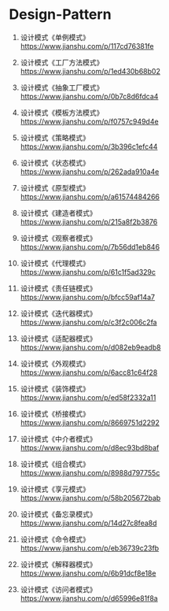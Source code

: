 # Design-Pattern

1. 设计模式《单例模式》  
https://www.jianshu.com/p/117cd76381fe   

1. 设计模式《工厂方法模式》   
https://www.jianshu.com/p/1ed430b68b02  

1. 设计模式《抽象工厂模式》  
https://www.jianshu.com/p/0b7c8d6fdca4  

1. 设计模式《模板方法模式》  
https://www.jianshu.com/p/f0757c949d4e  

1. 设计模式《策略模式》  
https://www.jianshu.com/p/3b396c1efc44  

1. 设计模式《状态模式》  
https://www.jianshu.com/p/262ada910a4e  

1. 设计模式《原型模式》  
https://www.jianshu.com/p/a61574484266  

1. 设计模式《建造者模式》  
https://www.jianshu.com/p/215a8f2b3876  

1. 设计模式《观察者模式》  
https://www.jianshu.com/p/7b56dd1eb846  

1. 设计模式《代理模式》  
https://www.jianshu.com/p/61c1f5ad329c  

1. 设计模式《责任链模式》  
https://www.jianshu.com/p/bfcc59af14a7

1. 设计模式《迭代器模式》  
https://www.jianshu.com/p/c3f2c006c2fa

1. 设计模式《适配器模式》  
https://www.jianshu.com/p/d082eb9eadb8

1. 设计模式《外观模式》  
https://www.jianshu.com/p/6acc81c64f28

1. 设计模式《装饰模式》  
https://www.jianshu.com/p/ed58f2332a11

1. 设计模式《桥接模式》  
https://www.jianshu.com/p/8669751d2292

1. 设计模式《中介者模式》  
https://www.jianshu.com/p/d8ec93bd8baf

1. 设计模式《组合模式》  
https://www.jianshu.com/p/8988d797755c

1. 设计模式《享元模式》  
https://www.jianshu.com/p/58b205672bab

1. 设计模式《备忘录模式》  
https://www.jianshu.com/p/14d27c8fea8d

1. 设计模式《命令模式》  
https://www.jianshu.com/p/eb36739c23fb

1. 设计模式《解释器模式》  
https://www.jianshu.com/p/6b91dcf8e18e

1. 设计模式《访问者模式》  
https://www.jianshu.com/p/d65996e81f8a
